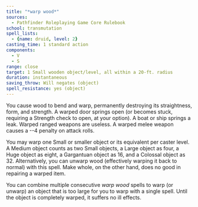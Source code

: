 ```yaml
---
title: "*warp wood*"
sources:
  - Pathfinder Roleplaying Game Core Rulebook
school: transmutation
spell_lists:
  - {name: druid, level: 2}
casting_time: 1 standard action
components:
  - V
  - S
range: close
target: 1 Small wooden object/level, all within a 20-ft. radius
duration: instantaneous
saving_throw: Will negates (object)
spell_resistance: yes (object)
---
```


You cause wood to bend and warp, permanently destroying its straightness, form, and strength. A warped door springs open (or becomes stuck, requiring a Strength check to open, at your option). A boat or ship springs a leak. Warped ranged weapons are useless. A warped melee weapon causes a --4 penalty on attack rolls.

You may warp one Small or smaller object or its equivalent per caster level. A Medium object counts as two Small objects, a Large object as four, a Huge object as eight, a Gargantuan object as 16, and a Colossal object as 32.
Alternatively, you can unwarp wood (effectively warping it back to normal) with this spell. Make whole, on the other hand, does no good in repairing a warped item.

You can combine multiple consecutive *warp wood* spells to warp (or unwarp) an object that is too large for you to warp with a single spell. Until the object is completely warped, it suffers no ill effects.


